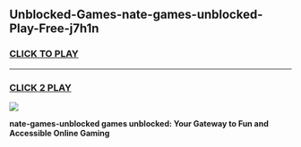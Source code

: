 
## Unblocked-Games-nate-games-unblocked-Play-Free-j7h1n
<h3>
<a href="https://premium76.site?title=nate-games-unblocked&ref=19M">CLICK TO PLAY</a></h3>
<hr>

<h3>
<a href="https://premium76.site?title=nate-games-unblocked&ref=19M">CLICK 2 PLAY</a>
  
</h3>

<a href="https://premium76.site?title=nate-games-unblocked&ref=19M"><img src="https://clearcache.store/games.png"></a>


**nate-games-unblocked games unblocked: Your Gateway to Fun and Accessible Online Gaming**
